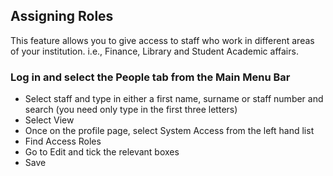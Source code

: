 ## **Assigning Roles**

This feature allows you to give access to staff who work in different areas of your institution. i.e., Finance, Library and Student Academic affairs. 
### **Log in and select the People tab from the Main Menu Bar**


- Select staff and type in either a first name, surname or staff number and  
  search (you need only type in the first three letters)
- Select View
- Once on the profile page, select System Access from the left hand list
- Find Access Roles
- Go to Edit and tick the relevant boxes
- Save

